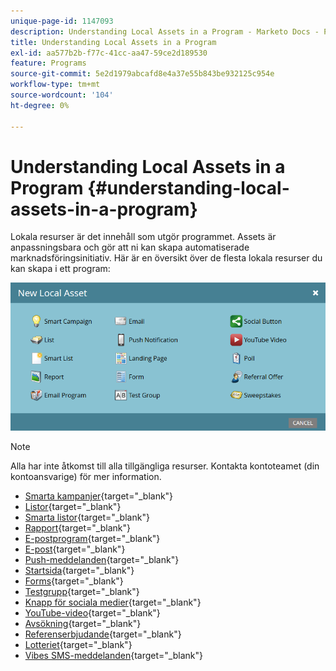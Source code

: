 ```yaml
---
unique-page-id: 1147093
description: Understanding Local Assets in a Program - Marketo Docs - Product Documentation
title: Understanding Local Assets in a Program
exl-id: aa577b2b-f77c-41cc-aa47-59ce2d189530
feature: Programs
source-git-commit: 5e2d1979abcafd8e4a37e55b843be932125c954e
workflow-type: tm+mt
source-wordcount: '104'
ht-degree: 0%

---
```


# Understanding Local Assets in a Program {#understanding-local-assets-in-a-program}

Lokala resurser är det innehåll som utgör programmet. Assets är anpassningsbara och gör att ni kan skapa automatiserade marknadsföringsinitiativ. Här är en översikt över de flesta lokala resurser du kan skapa i ett program:

![](assets/one.png)

>[!NOTE]
>
>Alla har inte åtkomst till alla tillgängliga resurser. Kontakta kontoteamet (din kontoansvarige) för mer information.

* [Smarta kampanjer](/help/marketo/product-docs/core-marketo-concepts/smart-campaigns/creating-a-smart-campaign/understanding-batch-and-trigger-smart-campaigns.md){target="_blank"}
* [Listor](/help/marketo/product-docs/core-marketo-concepts/smart-lists-and-static-lists/static-lists/understanding-static-lists.md){target="_blank"}
* [Smarta listor](/help/marketo/product-docs/core-marketo-concepts/smart-lists-and-static-lists/creating-a-smart-list/create-a-smart-list.md){target="_blank"}
* [Rapport](/help/marketo/product-docs/reporting/basic-reporting/report-types/report-type-overview.md){target="_blank"}
* [E-postprogram](/help/marketo/product-docs/email-marketing/email-programs/creating-an-email-program/understanding-email-programs.md){target="_blank"}
* [E-post](/help/marketo/product-docs/email-marketing/email-programs/email-program-actions/create-an-email-for-an-email-program.md){target="_blank"}
* [Push-meddelanden](/help/marketo/product-docs/mobile-marketing/push-notifications/understanding-push-notifications.md){target="_blank"}
* [Startsida](/help/marketo/product-docs/demand-generation/landing-pages/understanding-landing-pages/understanding-free-form-vs-guided-landing-pages.md){target="_blank"}
* [Forms](/help/marketo/product-docs/demand-generation/forms/creating-a-form/create-a-form.md){target="_blank"}
* [Testgrupp](/help/marketo/product-docs/demand-generation/landing-pages/understanding-landing-pages/landing-page-test-groups.md){target="_blank"}
* [Knapp för sociala medier](/help/marketo/product-docs/demand-generation/landing-pages/free-form-landing-pages/add-a-social-button-to-a-free-form-landing-page.md){target="_blank"}
* [YouTube-video](/help/marketo/product-docs/demand-generation/social/social-functions/add-a-video.md){target="_blank"}
* [Avsökning](/help/marketo/product-docs/demand-generation/social/creating-a-poll/create-a-poll.md){target="_blank"}
* [Referenserbjudande](/help/marketo/product-docs/demand-generation/social/referral-offers/create-a-referral-offer.md){target="_blank"}
* [Lotteriet](/help/marketo/product-docs/demand-generation/social/sweepstakes/create-sweepstakes.md){target="_blank"}
* [Vibes SMS-meddelanden](/help/marketo/product-docs/mobile-marketing/vibes-sms-messages/create-an-sms-message.md){target="_blank"}
